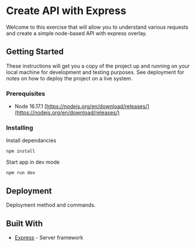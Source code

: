 
# Create API with Express

Welcome to this exercise that will allow you to understand various requests and create a simple node-based API with express overlay.

## Getting Started

These instructions will get you a copy of the project up and running on your local machine for development and testing purposes. See deployment for notes on how to deploy the project on a live system.

### Prerequisites

* Node 16.17.1 [https://nodejs.org/en/download/releases/](https://nodejs.org/en/download/releases/)

### Installing

Install dependancies

```
npm install
```

Start app in dev mode

```
npm run dev
```

## Deployment

Deployment method and commands.

## Built With

* [Express](https://expressjs.com/fr/) - Server framework